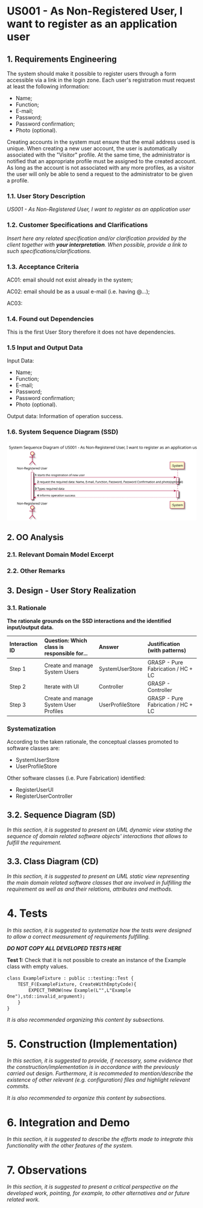 # US001 - As Non-Registered User, I want to register as an application user

## 1. Requirements Engineering

The system should make it possible to register users through a form accessible via a link in the login zone. Each user's registration must request at least the following information:
- Name;
- Function;
- E-mail;
- Password;
- Password confirmation;
- Photo (optional).

Creating accounts in the system must ensure that the email address used is unique. When creating a new user account, the user is automatically associated with the "Visitor"
profile. At the same time, the administrator is notified that an appropriate profile must be
assigned to the created account.
As long as the account is not associated with any more profiles, as a visitor the user will only be
able to send a request to the administrator to be given a profile.


### 1.1. User Story Description

*US001 - As Non-Registered User, I want to register as an application user*

### 1.2. Customer Specifications and Clarifications 

*Insert here any related specification and/or clarification provided by the client together with **your interpretation**. When possible, provide a link to such specifications/clarifications.*

### 1.3. Acceptance Criteria

AC01: email should not exist already in the system;

AC02: email should be as a usual e-mail (i.e. having @...);

AC03:

### 1.4. Found out Dependencies

This is the first User Story therefore it does not have dependencies.
### 1.5 Input and Output Data

Input Data: 
- Name;
- Function;
- E-mail;
- Password;
- Password confirmation;
- Photo (optional).

Output data:
Information of operation success.

### 1.6. System Sequence Diagram (SSD)

[comment]: <> (*Insert here a SSD depicting the envisioned Actor-System interactions and throughout which data is inputted and outputted to fulfill the requirement. All interactions must be numbered.*)

![USXXX-SSD](US001-SSD.svg)


[comment]: <> (### 1.7 Other Relevant Remarks)

[comment]: <> (*Use this section to capture other relevant information that is related with this US such as &#40;i&#41; special requirements ; &#40;ii&#41; data and/or technology variations; &#40;iii&#41; how often this US is held.* )


## 2. OO Analysis

### 2.1. Relevant Domain Model Excerpt 

[comment]: <> (*In this section, it is suggested to present an excerpt of the domain model that is seen as relevant to fulfill this requirement.* )

[comment]: <> (![USXXX-MD]&#40;US001-MD.svg&#41;)

### 2.2. Other Remarks

[comment]: <> (*Use this section to capture some aditional notes/remarks that must be taken into consideration into the design activity. In some case, it might be usefull to add other analysis artifacts &#40;e.g. activity or state diagrams&#41;.* )



## 3. Design - User Story Realization 

### 3.1. Rationale

**The rationale grounds on the SSD interactions and the identified input/output data.**

| Interaction ID | Question: Which class is responsible for... | Answer  | Justification (with patterns)  |
|:-------------  |:--------------------- |:------------|:---------------------------- |
| Step 1  		 |	Create and manage System Users |   SystemUserStore  | GRASP - Pure Fabrication / HC + LC                             |
| Step 2  		 |	Iterate with UI | Controller   |  GRASP - Controller                            |
| Step 3  		 |	Create and manage System User Profiles| UserProfileStore |GRASP - Pure Fabrication / HC + LC                              |

[comment]: <> (| Step 4  		 |							 |             |                              |)

[comment]: <> (| Step 5  		 |							 |             |                              |)

[comment]: <> (| Step 6  		 |							 |             |                              |              )

### Systematization ##

According to the taken rationale, the conceptual classes promoted to software classes are: 

 * SystemUserStore
 * UserProfileStore

[comment]: <> ( * Class3)

Other software classes (i.e. Pure Fabrication) identified: 
 * RegisterUserUI  
 * RegisterUserController

## 3.2. Sequence Diagram (SD)

*In this section, it is suggested to present an UML dynamic view stating the sequence of domain related software objects' interactions that allows to fulfill the requirement.* 



## 3.3. Class Diagram (CD)

*In this section, it is suggested to present an UML static view representing the main domain related software classes that are involved in fulfilling the requirement as well as and their relations, attributes and methods.*



# 4. Tests 
*In this section, it is suggested to systematize how the tests were designed to allow a correct measurement of requirements fulfilling.* 

**_DO NOT COPY ALL DEVELOPED TESTS HERE_**

**Test 1:** Check that it is not possible to create an instance of the Example class with empty values. 

    class ExampleFixture : public ::testing::Test {
        TEST_F(ExampleFixture, CreateWithEmptyCode){
            EXPECT_THROW(new Example(L"",L"Example One"),std::invalid_argument);
        }
    }
	

*It is also recommended organizing this content by subsections.* 


# 5. Construction (Implementation)

*In this section, it is suggested to provide, if necessary, some evidence that the construction/implementation is in accordance with the previously carried out design. Furthermore, it is recommeded to mention/describe the existence of other relevant (e.g. configuration) files and highlight relevant commits.*

*It is also recommended to organize this content by subsections.* 

# 6. Integration and Demo 

*In this section, it is suggested to describe the efforts made to integrate this functionality with the other features of the system.*


# 7. Observations

*In this section, it is suggested to present a critical perspective on the developed work, pointing, for example, to other alternatives and or future related work.*





